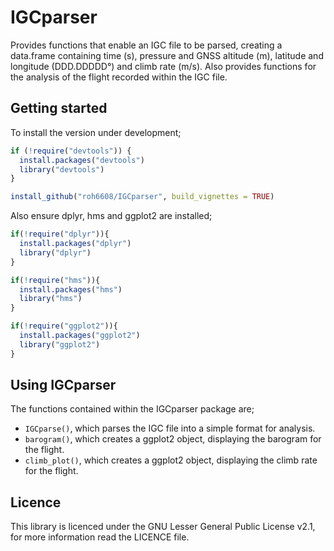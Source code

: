 IGCparser
===================

Provides functions that enable an IGC file to be parsed, creating a data.frame containing time (s), pressure and GNSS altitude (m), latitude and longitude (DDD.DDDDD°) and climb rate (m/s). Also provides functions for the analysis of the flight recorded within the IGC file.

Getting started
------------------
To install the version under development;

```r
if (!require("devtools")) {
  install.packages("devtools")
  library("devtools")
}

install_github("roh6608/IGCparser", build_vignettes = TRUE)

```
Also ensure dplyr, hms and ggplot2 are installed;

```r
if(!require("dplyr")){
  install.packages("dplyr")
  library("dplyr")
}

if(!require("hms")){
  install.packages("hms")
  library("hms")
}

if(!require("ggplot2")){
  install.packages("ggplot2")
  library("ggplot2")
}

```
Using IGCparser
-----------------
The functions contained within the IGCparser package are;
- ```IGCparse()```, which parses the IGC file into a simple format for analysis.
- ```barogram()```, which creates a ggplot2 object, displaying the barogram for the flight.
- ```climb_plot()```, which creates a ggplot2 object, displaying the climb rate for the flight.


Licence
----------------
This library is licenced under the GNU Lesser General Public License v2.1, for more information read the LICENCE file.
